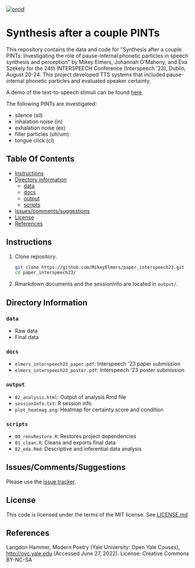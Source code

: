 [![orcid](https://img.shields.io/badge/ORCID-0000--0002--3929--788X-green?style=plastic&logo=orcid&url=https://orcid.org/0000-0002-3929-788X)](https://orcid.org/0000-0002-3929-788X)

# Synthesis after a couple PINTs
This repository contains the data and code for "Synthesis after a couple PINTs: Investigating the role of pause-internal phonetic particles in speech synthesis and perception" by Mikey Elmers, Johannah O'Mahony, and Éva Székely for the 24th INTERSPEECH Conference (Interspeech '23), Dublin, August 20-24. This project developed TTS systems that included pause-internal phonetic particles and evaluated speaker certainty.

A demo of the text-to-speech stimuli can be found [here](https://mikeyelmers.github.io/paper_interspeech23ttsdemo/). 

The following PINTs are investigated: 

* silence (sil)
* inhalation noise (in)
* exhalation noise (ex)
* filler particles (uh/um)
* tongue click (cl)

## Table Of Contents

- [Instructions](#instructions)
- [Directory information](#directory-information)
    * [data](#data)
    * [docs](#docs)
    * [output](#output)
    * [scripts](#scripts)
- [Issues/comments/suggestions](#issuescommentssuggestions)
- [License](#license)
- [References](#references)

## Instructions
1. Clone repository.
   ```bash
   git clone https://github.com/MikeyElmers/paper_interspeech23.git
   cd paper_interspeech23/
   ```
2. Rmarkdown documents and the sessionInfo are located in `output/`.

## Directory Information
### `data`
- Raw data
- Final data

### `docs`
- `elmers_interspeech23_paper.pdf`: Interspeech '23 paper submission
- `elmers_interspeech23_poster.pdf`: Interspeech '23 poster submission

### `output`
- `02_analysis.html`: Output of analysis.Rmd file
- `sessionInfo.txt`: R session info
- `plot_heatmag.png`: Heatmap for certainty score and condition

### `scripts`
- `00_renvRestore.R`: Restores project dependencies
- `01_clean.R`: Cleans and exports final data
- `02_eda.Rmd`: Descriptive and inferential data analysis

## Issues/Comments/Suggestions
Please use the [issue tracker](https://github.com/MikeyElmers/paper_interspeech23/issues). 

## License
This code is licensed under the terms of the MIT license. See [LICENSE.md](https://github.com/MikeyElmers/paper_interspeech23/blob/master/LICENSE.md) 

## References
Langdon Hammer, Modern Poetry (Yale University: Open Yale Couses), http://oyc.yale.edu (Accessed June 27, 2022). License: Creative Commons BY-NC-SA